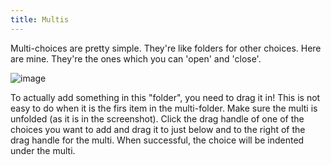 ```yaml
---
title: Multis
---
```


Multi-choices are pretty simple. They're like folders for other choices. Here are mine. They're the ones which you can 'open' and 'close'.

![image](https://user-images.githubusercontent.com/29108628/121774481-e39f7f80-cb82-11eb-92bf-6d265529ba06.png)

To actually add something in this "folder", you need to drag it in! This is not easy to do when it is the firs item in the multi-folder. Make sure the multi is unfolded (as it is in the screenshot). Click the drag handle of one of the choices you want to add and drag it to just below and to the right of the drag handle for the multi. When successful, the choice will be indented under the multi.
